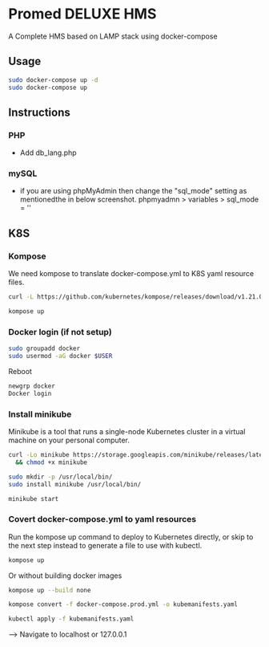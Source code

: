 # Promed DELUXE HMS

A Complete HMS based on LAMP stack using docker-compose

## Usage

```bash
sudo docker-compose up -d
sudo docker-compose up
```

## Instructions
### PHP
- Add db_lang.php 
### mySQL
- if you are using phpMyAdmin then change the "sql_mode" setting as mentionedthe in below screenshot. phpmyadmn > variables > sql_mode = ''

## 

## K8S
### Kompose
We need kompose to translate docker-compose.yml to K8S yaml resource files.
```bash
curl -L https://github.com/kubernetes/kompose/releases/download/v1.21.0/kompose-linux-amd64 -o kompose
```
```bash
kompose up
```
### Docker login (if not setup)
```bash
sudo groupadd docker
sudo usermod -aG docker $USER
```
Reboot
```bash
newgrp docker
Docker login
```

### Install minikube
Minikube is a tool that runs a single-node Kubernetes cluster in a virtual machine on your personal computer.
```bash
curl -Lo minikube https://storage.googleapis.com/minikube/releases/latest/minikube-linux-amd64 \
  && chmod +x minikube
  ```
  ```bash
sudo mkdir -p /usr/local/bin/
sudo install minikube /usr/local/bin/
```
  ```bash
minikube start
  ```

### Covert docker-compose.yml to yaml resources
Run the kompose up command to deploy to Kubernetes directly, or skip to the next step instead to generate a file to use with kubectl.
 ```bash
kompose up
 ```
 Or without building docker images
  ```bash
 kompose up --build none
  ```
  ```bash
kompose convert -f docker-compose.prod.yml -o kubemanifests.yaml
 ```
   ```bash
 kubectl apply -f kubemanifests.yaml
```

--> Navigate to localhost or 127.0.0.1

